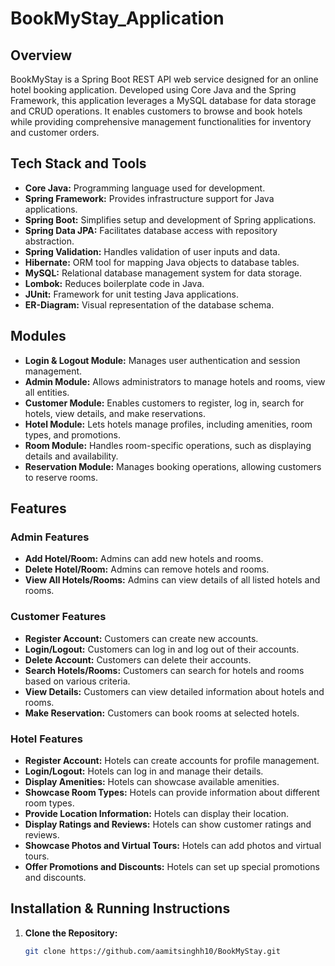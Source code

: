 # BookMyStay_Application

## Overview
BookMyStay is a Spring Boot REST API web service designed for an online hotel booking application. Developed using Core Java and the Spring Framework, this application leverages a MySQL database for data storage and CRUD operations. It enables customers to browse and book hotels while providing comprehensive management functionalities for inventory and customer orders.

## Tech Stack and Tools
- **Core Java:** Programming language used for development.
- **Spring Framework:** Provides infrastructure support for Java applications.
- **Spring Boot:** Simplifies setup and development of Spring applications.
- **Spring Data JPA:** Facilitates database access with repository abstraction.
- **Spring Validation:** Handles validation of user inputs and data.
- **Hibernate:** ORM tool for mapping Java objects to database tables.
- **MySQL:** Relational database management system for data storage.
- **Lombok:** Reduces boilerplate code in Java.
- **JUnit:** Framework for unit testing Java applications.
- **ER-Diagram:** Visual representation of the database schema.

## Modules
- **Login & Logout Module:** Manages user authentication and session management.
- **Admin Module:** Allows administrators to manage hotels and rooms, view all entities.
- **Customer Module:** Enables customers to register, log in, search for hotels, view details, and make reservations.
- **Hotel Module:** Lets hotels manage profiles, including amenities, room types, and promotions.
- **Room Module:** Handles room-specific operations, such as displaying details and availability.
- **Reservation Module:** Manages booking operations, allowing customers to reserve rooms.

## Features

### Admin Features
- **Add Hotel/Room:** Admins can add new hotels and rooms.
- **Delete Hotel/Room:** Admins can remove hotels and rooms.
- **View All Hotels/Rooms:** Admins can view details of all listed hotels and rooms.

### Customer Features
- **Register Account:** Customers can create new accounts.
- **Login/Logout:** Customers can log in and log out of their accounts.
- **Delete Account:** Customers can delete their accounts.
- **Search Hotels/Rooms:** Customers can search for hotels and rooms based on various criteria.
- **View Details:** Customers can view detailed information about hotels and rooms.
- **Make Reservation:** Customers can book rooms at selected hotels.

### Hotel Features
- **Register Account:** Hotels can create accounts for profile management.
- **Login/Logout:** Hotels can log in and manage their details.
- **Display Amenities:** Hotels can showcase available amenities.
- **Showcase Room Types:** Hotels can provide information about different room types.
- **Provide Location Information:** Hotels can display their location.
- **Display Ratings and Reviews:** Hotels can show customer ratings and reviews.
- **Showcase Photos and Virtual Tours:** Hotels can add photos and virtual tours.
- **Offer Promotions and Discounts:** Hotels can set up special promotions and discounts.

## Installation & Running Instructions

1. **Clone the Repository:**
   ```bash
   git clone https://github.com/aamitsinghh10/BookMyStay.git
